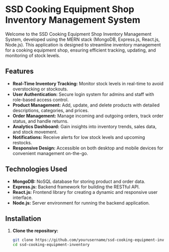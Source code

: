 # SSD Cooking Equipment Shop Inventory Management System

Welcome to the SSD Cooking Equipment Shop Inventory Management System, developed using the MERN stack (MongoDB, Express.js, React.js, Node.js). This application is designed to streamline inventory management for a cooking equipment shop, ensuring efficient tracking, updating, and monitoring of stock levels.

## Features

- **Real-Time Inventory Tracking:** Monitor stock levels in real-time to avoid overstocking or stockouts.
- **User Authentication:** Secure login system for admins and staff with role-based access control.
- **Product Management:** Add, update, and delete products with detailed descriptions, categories, and prices.
- **Order Management:** Manage incoming and outgoing orders, track order status, and handle returns.
- **Analytics Dashboard:** Gain insights into inventory trends, sales data, and stock movement.
- **Notifications:** Receive alerts for low stock levels and upcoming restocks.
- **Responsive Design:** Accessible on both desktop and mobile devices for convenient management on-the-go.

## Technologies Used

- **MongoDB:** NoSQL database for storing product and order data.
- **Express.js:** Backend framework for building the RESTful API.
- **React.js:** Frontend library for creating a dynamic and responsive user interface.
- **Node.js:** Server environment for running the backend application.

## Installation

1. **Clone the repository:**
   ```bash
   git clone https://github.com/yourusername/ssd-cooking-equipment-inventory.git
   cd ssd-cooking-equipment-inventory
